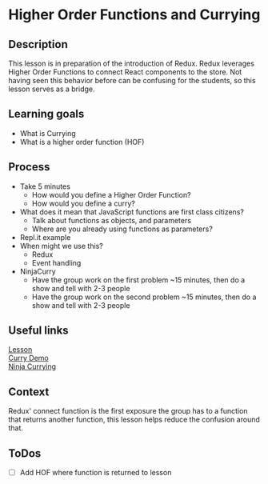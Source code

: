 # Higher Order Functions and Currying

## Description

This lesson is in preparation of the introduction of Redux. Redux leverages
Higher Order Functions to connect React components to the store. Not having seen
this behavior before can be confusing for the students, so this lesson serves as
a bridge.

## Learning goals

- What is Currying
- What is a higher order function (HOF)

## Process

- Take 5 minutes
  - How would you define a Higher Order Function?
  - How would you define a curry?
- What does it mean that JavaScript functions are first class citizens?
  - Talk about functions as objects, and parameters
  - Where are you already using functions as parameters?
- Repl.it example
- When might we use this? 
  - Redux
  - Event handling
- NinjaCurry
  - Have the group work on the first problem ~15 minutes, then do a show and
    tell with 2-3 people
  - Have the group work on the second problem ~15 minutes, then do a show and
    tell with 2-3 people

## Useful links

[Lesson](http://frontend.turing.io/lessons/module-3/hoc-and-currying.html)  
[Curry Demo](https://repl.it/@wvmitchell/Currying-Demo)  
[Ninja Currying](https://repl.it/@wvmitchell/ninjaCurryStart)  

## Context

Redux' connect function is the first exposure the group has to a function that
returns another function, this lesson helps reduce the confusion around that.

## ToDos

* [ ] Add HOF where function is returned to lesson
